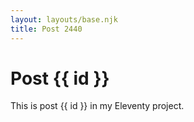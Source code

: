```yaml
---
layout: layouts/base.njk
title: Post 2440
---
```


# Post {{ id }}

This is post {{ id }} in my Eleventy project.
